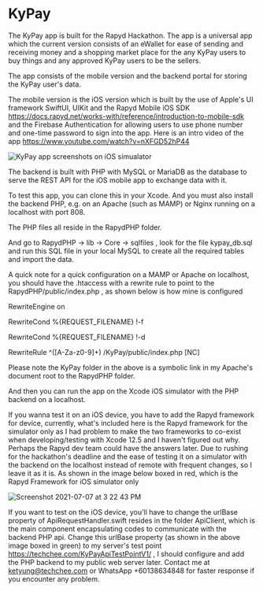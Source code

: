 # KyPay
The KyPay app is built for the Rapyd Hackathon. The app is a universal app which the current version consists of an eWallet for ease of sending and receiving money and a shopping market place for the any KyPay users to buy things and any approved KyPay users to be the sellers.

The app consists of the mobile version and the backend portal for storing the KyPay user's data.

The mobile version is the iOS version which is built by the use of Apple's UI framework SwiftUI, UIKit and the Rapyd Mobile iOS SDK 
https://docs.rapyd.net/works-with/reference/introduction-to-mobile-sdk and the Firebase Authentication for allowing users to use phone number and one-time
password to sign into the app. Here is an intro video of the app https://www.youtube.com/watch?v=nXFGD52hP44

![KyPay app screenshots on iOS simualator](https://user-images.githubusercontent.com/67858418/124703977-e1340980-df25-11eb-9d87-a8adc82b9815.png)

The backend is built with PHP with MySQL or MariaDB as the database to serve the REST API for the iOS mobile app to exchange data with it.

To test this app, you can clone this in your Xcode. And you must also install the backend PHP, e.g. on an Apache (such as MAMP) or Nginx 
running on a localhost with port 808. 

The PHP files all reside in the RapydPHP folder.

And go to RapydPHP -> lib -> Core -> sqlfiles , look for the file kypay_db.sql and run this SQL file in your local MySQL to create all the required
tables and import the data.

A quick note for a quick configuration on a MAMP or Apache on localhost, you should have the .htaccess with a rewrite rule to point to the 
RapydPHP/public/index.php , as shown below is how mine is configured 

RewriteEngine on

RewriteCond %{REQUEST_FILENAME} !-f

RewriteCond %{REQUEST_FILENAME} !-d

RewriteRule ^([A-Za-z0-9]+) /KyPay/public/index.php [NC]

Please note the KyPay folder in the above is a symbolic link in my Apache's document root to the RapydPHP folder.

And then you can run the app on the Xcode iOS simulator with the PHP backend on a localhost.

If you wanna test it on an iOS device, you have to add the Rapyd framework for device, currently, what's included here is the Rapyd framework for the simulator
only as I had problem to make the two frameworks to co-exist when developing/testing with Xcode 12.5 and I haven't figured out why. Perhaps the Rapyd dev team could have the answers later. Due to rushing for the hackathon's deadline and the ease of testing it on a simulator with the backend on the localhost instead of remote with frequent changes, so I leave it as it is. As shown in the image below boxed in red, which is the Rapyd Framework for iOS simulator only

![Screenshot 2021-07-07 at 3 22 43 PM](https://user-images.githubusercontent.com/67858418/124718652-e3ec2a00-df38-11eb-983f-354e497a5fe0.png)

If you want to test on the iOS device, you'll have to change the urlBase property of ApiRequestHandler.swift resides in the folder ApiClient, which is the main component encapsulating codes to communicate with the backend PHP api. Change this urlBase property (as shown in the above image boxed in green) to my server's test point https://techchee.com/KyPayApiTestPointV1/ , I should configure and add the PHP backend to my public web server later. Contact me at ketyung@techchee.com or WhatsApp +60138634848 for faster response if you encounter any problem.










